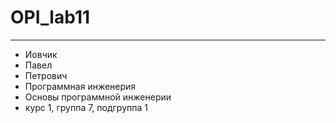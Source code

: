# OPI_lab11
___
* Иовчик
* Павел
* Петрович
* Программная инженерия
* Основы программной инженерии
* курс 1, группа 7, подгруппа 1
